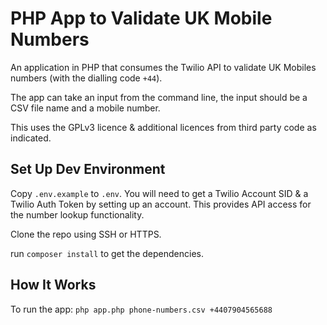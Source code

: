 # PHP App to Validate UK Mobile Numbers

An application in PHP that consumes the Twilio API to validate UK Mobiles numbers (with the dialling code `+44`).

The app can take an input from the command line, the input should be a CSV file name and a mobile number.

This uses the GPLv3 licence & additional licences from third party code as indicated. 

## Set Up Dev Environment

Copy `.env.example` to `.env`. You will need to get a Twilio Account SID & a Twilio Auth Token by setting up an account. This provides API access for the number lookup functionality.

Clone the repo using SSH or HTTPS.

run `composer install` to get the dependencies.

## How It Works

To run the app: `php app.php phone-numbers.csv +4407904565688 `


